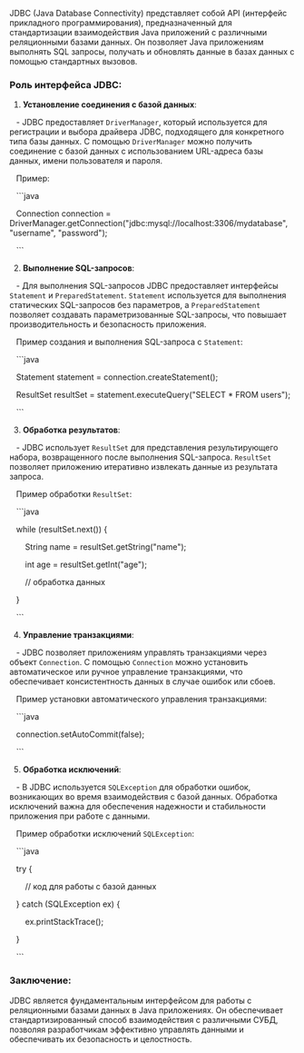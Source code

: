 JDBC (Java Database Connectivity) представляет собой API (интерфейс прикладного программирования), предназначенный для стандартизации взаимодействия Java приложений с различными реляционными базами данных. Он позволяет Java приложениям выполнять SQL запросы, получать и обновлять данные в базах данных с помощью стандартных вызовов.

### Роль интерфейса JDBC:

1. **Установление соединения с базой данных**:

   - JDBC предоставляет `DriverManager`, который используется для регистрации и выбора драйвера JDBC, подходящего для конкретного типа базы данных. С помощью `DriverManager` можно получить соединение с базой данных с использованием URL-адреса базы данных, имени пользователя и пароля.

   Пример:

   ```java

   Connection connection = DriverManager.getConnection("jdbc:mysql://localhost:3306/mydatabase", "username", "password");

   ```

2. **Выполнение SQL-запросов**:

   - Для выполнения SQL-запросов JDBC предоставляет интерфейсы `Statement` и `PreparedStatement`. `Statement` используется для выполнения статических SQL-запросов без параметров, а `PreparedStatement` позволяет создавать параметризованные SQL-запросы, что повышает производительность и безопасность приложения.

   Пример создания и выполнения SQL-запроса с `Statement`:

   ```java

   Statement statement = connection.createStatement();

   ResultSet resultSet = statement.executeQuery("SELECT * FROM users");

   ```

3. **Обработка результатов**:

   - JDBC использует `ResultSet` для представления результирующего набора, возвращенного после выполнения SQL-запроса. `ResultSet` позволяет приложению итеративно извлекать данные из результата запроса.

   Пример обработки `ResultSet`:

   ```java

   while (resultSet.next()) {

       String name = resultSet.getString("name");

       int age = resultSet.getInt("age");

       // обработка данных

   }

   ```

4. **Управление транзакциями**:

   - JDBC позволяет приложениям управлять транзакциями через объект `Connection`. С помощью `Connection` можно установить автоматическое или ручное управление транзакциями, что обеспечивает консистентность данных в случае ошибок или сбоев.

   Пример установки автоматического управления транзакциями:

   ```java

   connection.setAutoCommit(false);

   ```

5. **Обработка исключений**:

   - В JDBC используется `SQLException` для обработки ошибок, возникающих во время взаимодействия с базой данных. Обработка исключений важна для обеспечения надежности и стабильности приложения при работе с данными.

   Пример обработки исключений `SQLException`:

   ```java

   try {

       // код для работы с базой данных

   } catch (SQLException ex) {

       ex.printStackTrace();

   }

   ```

### Заключение:

JDBC является фундаментальным интерфейсом для работы с реляционными базами данных в Java приложениях. Он обеспечивает стандартизированный способ взаимодействия с различными СУБД, позволяя разработчикам эффективно управлять данными и обеспечивать их безопасность и целостность.